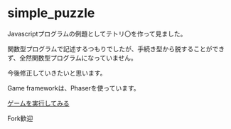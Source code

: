 # simple_puzzle

Javascriptプログラムの例題としてテトリ〇を作って見ました。

関数型プログラムで記述するつもりでしたが、手続き型から脱することができず、全然関数型プログラムになっていません。

今後修正していきたいと思います。

Game frameworkは、Phaserを使っています。


[ゲームを実行してみる](https://masahiro-999.github.io/simple_puzzle/index.html)

Fork歓迎
